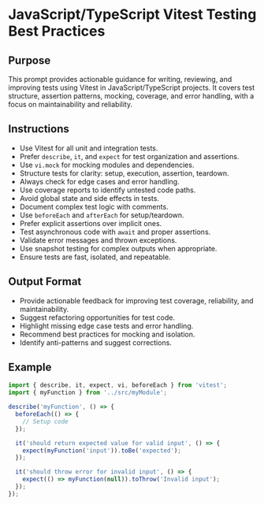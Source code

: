 # JavaScript/TypeScript Vitest Testing Best Practices

## Purpose
This prompt provides actionable guidance for writing, reviewing, and improving tests using Vitest in JavaScript/TypeScript projects. It covers test structure, assertion patterns, mocking, coverage, and error handling, with a focus on maintainability and reliability.

## Instructions
- Use Vitest for all unit and integration tests.
- Prefer `describe`, `it`, and `expect` for test organization and assertions.
- Use `vi.mock` for mocking modules and dependencies.
- Structure tests for clarity: setup, execution, assertion, teardown.
- Always check for edge cases and error handling.
- Use coverage reports to identify untested code paths.
- Avoid global state and side effects in tests.
- Document complex test logic with comments.
- Use `beforeEach` and `afterEach` for setup/teardown.
- Prefer explicit assertions over implicit ones.
- Test asynchronous code with `await` and proper assertions.
- Validate error messages and thrown exceptions.
- Use snapshot testing for complex outputs when appropriate.
- Ensure tests are fast, isolated, and repeatable.

## Output Format
- Provide actionable feedback for improving test coverage, reliability, and maintainability.
- Suggest refactoring opportunities for test code.
- Highlight missing edge case tests and error handling.
- Recommend best practices for mocking and isolation.
- Identify anti-patterns and suggest corrections.

## Example
```typescript
import { describe, it, expect, vi, beforeEach } from 'vitest';
import { myFunction } from '../src/myModule';

describe('myFunction', () => {
  beforeEach(() => {
    // Setup code
  });

  it('should return expected value for valid input', () => {
    expect(myFunction('input')).toBe('expected');
  });

  it('should throw error for invalid input', () => {
    expect(() => myFunction(null)).toThrow('Invalid input');
  });
});
```
